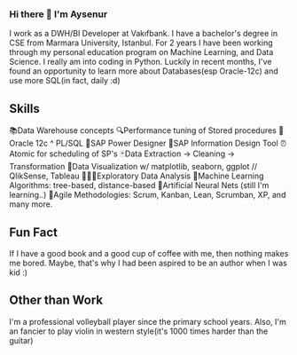 ### Hi there 👋 I'm Aysenur

I work as a DWH/BI Developer at Vakıfbank. I have a bachelor's degree in CSE from Marmara University, Istanbul. 
For 2 years I have been working through my personal education program on Machine Learning, and Data Science. 
I really am into coding in Python. Luckily in recent months, I've found an opportunity to learn more 
about Databases(esp Oracle-12c) and use more SQL(in fact, daily :d) 

## Skills 

📚Data Warehouse concepts 
🔍Performance tuning of Stored procedures 
📌Oracle 12c ^ PL/SQL 
📌SAP Power Designer
📌SAP Information Design Tool
⏰Atomic for scheduling of SP's
🃏Data Extraction -> Cleaning -> Transformation
🎨Data Visualization w/ matplotlib, seaborn, ggplot // QlikSense, Tableau
👩🏻‍🔬Exploratory Data Analysis
📐Machine Learning Algorithms: tree-based, distance-based
🎯Artificial Neural Nets (still I'm learning..)
📜Agile Methodologies: Scrum, Kanban, Lean, Scrumban, XP, and many more. 


## Fun Fact

If I have a good book and a good cup of coffee with me, then nothing makes me bored. 
Maybe, that's why I had been aspired to be an author when I was kid :) 


## Other than Work

I'm a professional volleyball player since the primary school years. Also, I'm an fancier to play violin in western style(it's 1000 times harder than the guitar)
